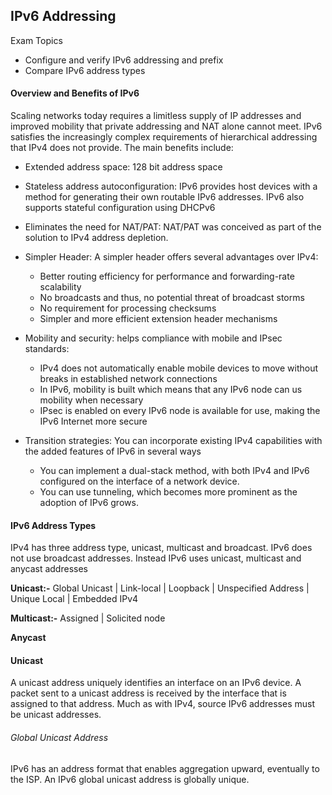 ## IPv6 Addressing 

Exam Topics

- Configure and verify IPv6 addressing and prefix
- Compare IPv6 address types

#### Overview and Benefits of IPv6

Scaling networks today requires a limitless supply of IP addresses and improved mobility that private addressing and NAT alone cannot meet. IPv6 satisfies the increasingly complex requirements of hierarchical addressing that IPv4 does not provide. The main benefits include:

* Extended address space: 128 bit address space 

* Stateless address autoconfiguration: IPv6 provides host devices with a method for generating their own routable IPv6 addresses. IPv6 also supports stateful configuration using DHCPv6

* Eliminates the need for NAT/PAT: NAT/PAT was conceived as part of the solution to IPv4 address depletion.

* Simpler Header: A simpler header offers several advantages over IPv4:
    - Better routing efficiency for performance and forwarding-rate scalability
    - No broadcasts and thus, no potential threat of broadcast storms 
    - No requirement for processing checksums
    - Simpler and more efficient extension header mechanisms 

* Mobility and security: helps compliance with mobile and IPsec standards:
    - IPv4 does not automatically enable mobile devices to move without breaks in established network connections
    - In IPv6, mobility is built which means that any IPv6 node can us mobility when necessary 
    - IPsec is enabled on every IPv6 node is available for use, making the IPv6 Internet more secure

* Transition strategies: You can incorporate existing IPv4 capabilities with the added features of IPv6 in several ways
    - You can implement a dual-stack method, with both IPv4 and IPv6 configured on the interface of a network device.
    - You can use tunneling, which becomes more prominent as the adoption of IPv6 grows. 

#### IPv6 Address Types

IPv4 has three address type, unicast, multicast and broadcast. IPv6 does not use broadcast addresses. Instead IPv6 uses unicast, multicast and anycast addresses

**Unicast:-**
Global Unicast | Link-local | Loopback | Unspecified Address | Unique Local | Embedded IPv4

**Multicast:-** Assigned | Solicited node

**Anycast**

#### Unicast

A unicast address uniquely identifies an interface on an IPv6 device. A packet sent to a unicast address is received by the interface that is assigned to that address. Much as with IPv4, source IPv6 addresses must be unicast addresses. 

###### Global Unicast Address

IPv6 has an address format that enables aggregation upward, eventually to the ISP. An IPv6 global unicast address is globally unique. 
